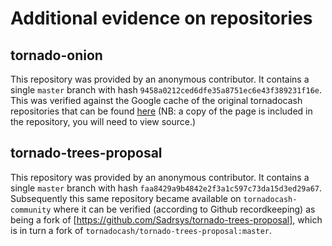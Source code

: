 # Additional evidence on repositories

## tornado-onion

This repository was provided by an anonymous contributor. It contains a single `master` branch with 
hash `9458a0212ced6dfe35a8751ec6e43f389231f16e`. This was verified against the Google cache of the original tornadocash repositories that can be found 
[here](https://webcache.googleusercontent.com/search?q=cache:8M3c-SjpLyAJ:https://github.com/tornadocash/tornado-onion&cd=1&hl=en&ct=clnk&gl=us&client=firefox-b-1-d) (NB: a copy of the page is included in the repository, you will need to view source.)

## tornado-trees-proposal

This repository was provided by an anonymous contributor. It contains a single `master` branch with hash `faa8429a9b4842e2f3a1c597c73da15d3ed29a67`. Subsequently this same repository became available on `tornadocash-community` where it can be verified (according to Github recordkeeping) as being a fork of [https://github.com/Sadrsys/tornado-trees-proposal], which is in turn a fork of `tornadocash/tornado-trees-proposal:master`.
